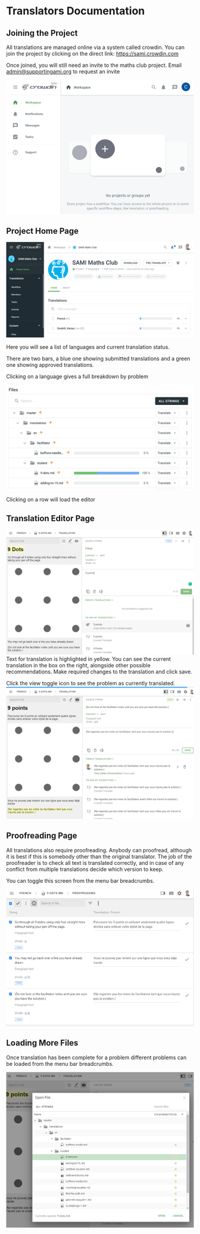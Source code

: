 # Translators Documentation

## Joining the Project
All translations are managed online via a system called crowdin. You can join the project by clicking on the direct link: https://sami.crowdin.com 

Once joined, you will still need an invite to the maths club project. Email [admin@supportingami.org](mailto:admin@supportingami.org?subject=SAMI%20Maths%20Club%20Translations) to request an invite

![](./images/crowdin-new.png)

## Project Home Page
![](./images/translators-1.png)

Here you will see a list of languages and current translation status. 

There are two bars, a blue one showing submitted translations and a green one showing approved translations.

Clicking on a language gives a full breakdown by problem

![](./images/translators-2.png)

Clicking on a row will load the editor

## Translation Editor Page
![](./images/translators-3.png)
Text for translation is highlighted in yellow. You can see the current translation in the box on the right, alongside other possible recommendations. Make required changes to the translation and click save. 

Click the view toggle icon to see the problem as currently translated.
![](./images/translators-4.png)

## Proofreading Page
All translations also require proofreading. Anybody can proofread, although it is best if this is somebody other than the original translator. The job of the proofreader is to check all text is translated correctly, and in case of any conflict from multiple translations decide which version to keep.

You can toggle this screen from the menu bar breadcrumbs.

![](./images/translators-5.png)

## Loading More Files
Once translation has been complete for a problem different problems can be loaded from the menu bar breadcrumbs.

![](./images/translators-6.png)

